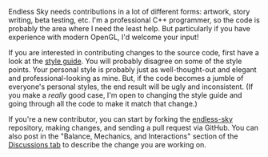 Endless Sky needs contributions in a lot of different forms: artwork, story writing, beta testing, etc. I'm a professional C++ programmer, so the code is probably the area where I need the least help. But particularly if you have experience with modern OpenGL, I'd welcome your input!

If you are interested in contributing changes to the source code, first have a look at the [style guide](https://endless-sky.github.io/styleguide/styleguide.xml). You will probably disagree on some of the style points. Your personal style is probably just as well-thought-out and elegant and professional-looking as mine. But, if the code becomes a jumble of everyone's personal styles, the end result will be ugly and inconsistent. (If you make a _really_ good case, I'm open to changing the style guide and going through all the code to make it match that change.)

If you're a new contributor, you can start by forking the [endless-sky](https://github.com/endless-sky/endless-sky) repository, making changes, and sending a pull request via GitHub. You can also post in the "Balance, Mechanics, and Interactions" section of the [Discussions tab](https://github.com/endless-sky/endless-sky/discussions) to describe the change you are working on.
